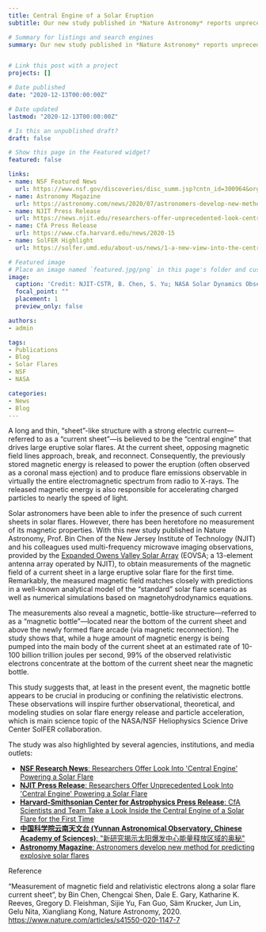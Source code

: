 ```yaml
---
title: Central Engine of a Solar Eruption 
subtitle: Our new study published in *Nature Astronomy* reports unprecedented measurements of the magnetic field and relativistic of a large-scale magnetic reconnection current sheet – the "central engine" that powers the mega solar flare on 2017 September 10.  

# Summary for listings and search engines
summary: Our new study published in *Nature Astronomy* reports unprecedented measurements of the magnetic field and relativistic of a large-scale magnetic reconnection current sheet – the "central engine" that powers the mega solar flare on 2017 September 10. Click links below for featured stories by funding agencies, institutions, and media outlets.


# Link this post with a project
projects: []

# Date published
date: "2020-12-13T00:00:00Z"

# Date updated
lastmod: "2020-12-13T00:00:00Z"

# Is this an unpublished draft?
draft: false

# Show this page in the Featured widget?
featured: false

links:
- name: NSF Featured News
  url: https://www.nsf.gov/discoveries/disc_summ.jsp?cntn_id=300964&org=NSF&from=news
- name: Astronomy Magazine
  url: https://astronomy.com/news/2020/07/astronomers-develop-new-method-for-predicting-explosive-solar-flares
- name: NJIT Press Release
  url: https://news.njit.edu/researchers-offer-unprecedented-look-central-engine-powering-solar-flare
- name: CfA Press Release
  url: https://www.cfa.harvard.edu/news/2020-15
- name: SolFER Highlight
  url: https://solfer.umd.edu/about-us/news/1-a-new-view-into-the-central-engine-of-a-large-solar-eruption.html

# Featured image
# Place an image named `featured.jpg/png` in this page's folder and customize its options here.
image:
  caption: 'Credit: NJIT-CSTR, B. Chen, S. Yu; NASA Solar Dynamics Observatory'
  focal_point: ""
  placement: 1
  preview_only: false

authors:
- admin

tags:
- Publications
- Blog
- Solar Flares 
- NSF
- NASA

categories:
- News
- Blog
---
```

A long and thin, “sheet”-like structure with a strong electric current—referred to as a “current sheet”—is believed to be the “central engine” that drives large eruptive solar flares. At the current sheet, opposing magnetic field lines approach, break, and reconnect. Consequently, the previously stored magnetic energy is released to power the eruption (often observed as a coronal mass ejection) and to produce flare emissions observable in virtually the entire electromagnetic spectrum from radio to X-rays. The released magnetic energy is also responsible for accelerating charged particles to nearly the speed of light.

Solar astronomers have been able to infer the presence of such current sheets in solar flares. However, there has been heretofore no measurement of its magnetic properties. With this new study published in Nature Astronomy, Prof. Bin Chen of the New Jersey Institute of Technology (NJIT) and his colleagues used multi-frequency microwave imaging observations, provided by the [Expanded Owens Valley Solar Array](http://ovsa.njit.edu) (EOVSA; a 13-element antenna array operated by NJIT), to obtain measurements of the magnetic field of a current sheet in a large eruptive solar flare for the first time. Remarkably, the measured magnetic field matches closely with predictions in a well-known analytical model of the “standard” solar flare scenario as well as numerical simulations based on magnetohydrodynamics equations.

The measurements also reveal a magnetic, bottle-like structure—referred to as a “magnetic bottle”—located near the bottom of the current sheet and above the newly formed flare arcade (via magnetic reconnection). The study shows that, while a huge amount of magnetic energy is being pumped into the main body of the current sheet at an estimated rate of 10-100 billion trillion joules per second, 99% of the observed relativistic electrons concentrate at the bottom of the current sheet near the magnetic bottle.

This study suggests that, at least in the present event, the magnetic bottle appears to be crucial in producing or confining the relativistic electrons. These observations will inspire further observational, theoretical, and modeling studies on solar flare energy release and particle acceleration, which is main science topic of the NASA/NSF Heliophysics Science Drive Center SolFER collaboration. 

The study was also highlighted by several agencies, institutions, and media outlets:
* [**NSF Research News**: Researchers Offer Look Into 'Central Engine' Powering a Solar Flare](https://www.nsf.gov/discoveries/disc_summ.jsp?cntn_id=300964&org=NSF&from=news)
* [**NJIT Press Release**: Researchers Offer Unprecedented Look Into 'Central Engine' Powering a Solar Flare](https://news.njit.edu/researchers-offer-unprecedented-look-central-engine-powering-solar-flare) 
* [**Harvard-Smithsonian Center for Astrophysics Press Release**: CfA Scientists and Team Take a Look Inside the Central Engine of a Solar Flare for the First Time](https://www.cfa.harvard.edu/news/2020-15) 
* [**中国科学院云南天文台 (Yunnan Astronomical Observatory, Chinese Academy of Sciences)**: "新研究揭示太阳爆发中心能量释放区域的奥秘"](http://www.ynao.ac.cn/xwzx/zhxw/202007/t20200727_5645743.html)
* [**Astronomy Magazine**: Astronomers develop new method for predicting explosive solar flares](https://astronomy.com/news/2020/07/astronomers-develop-new-method-for-predicting-explosive-solar-flares)

Reference

“Measurement of magnetic field and relativistic electrons along a solar flare current sheet”, by Bin Chen, Chengcai Shen, Dale E. Gary, Katharine K. Reeves, Gregory D. Fleishman, Sijie Yu, Fan Guo, Säm Krucker, Jun Lin, Gelu Nita, Xiangliang Kong, Nature Astronomy, 2020. https://www.nature.com/articles/s41550-020-1147-7

